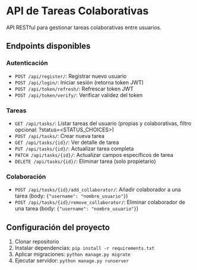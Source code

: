 # API de Tareas Colaborativas

API RESTful para gestionar tareas colaborativas entre usuarios.

## Endpoints disponibles

### Autenticación
- `POST /api/register/`: Registrar nuevo usuario
- `POST /api/login/`: Iniciar sesión (retorna token JWT)
- `POST /api/token/refresh/`: Refrescar token JWT
- `POST /api/token/verify/`: Verificar validez del token

### Tareas
- `GET /api/tasks/`: Listar tareas del usuario (propias y colaborativas, filtro opcional: ?status=<STATUS_CHOICES>)
- `POST /api/tasks/`: Crear nueva tarea
- `GET /api/tasks/{id}/`: Ver detalle de tarea
- `PUT /api/tasks/{id}/`: Actualizar tarea completa
- `PATCH /api/tasks/{id}/`: Actualizar campos específicos de tarea
- `DELETE /api/tasks/{id}/`: Eliminar tarea (solo propietario)

### Colaboración
- `POST /api/tasks/{id}/add_collaborator/`: Añadir colaborador a una tarea (body: `{"username": "nombre_usuario"}`)
- `POST /api/tasks/{id}/remove_collaborator/`: Eliminar colaborador de una tarea (body: `{"username": "nombre_usuario"}`)

## Configuración del proyecto

1. Clonar repositorio
2. Instalar dependencias: `pip install -r requirements.txt`
3. Aplicar migraciones: `python manage.py migrate`
4. Ejecutar servidor: `python manage.py runserver`